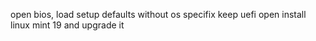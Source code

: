 open bios, load setup defaults without os specifix
keep uefi open
install linux mint 19 and upgrade it
